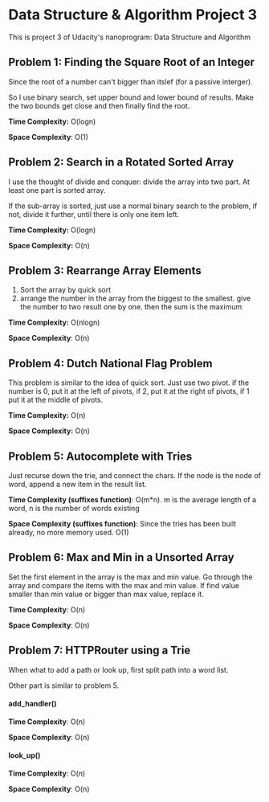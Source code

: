 # Data Structure & Algorithm Project 3

This is project 3 of Udacity's nanoprogram: Data Structure and Algorithm

##  Problem 1: Finding the Square Root of an Integer

Since the root of a number can't bigger than itslef (for a passive interger). 

So I use binary search, set upper bound and lower bound of results. Make the two bounds get close and then finally find the root.

**Time Complexity:** O(logn)

**Space Complexity**: O(1)



## Problem 2: Search in a Rotated Sorted Array

I use the thought of divide and conquer: divide the array into two part. At least one part is sorted array. 

If the sub-array is sorted, just use a normal binary search to the problem, if not, divide it further, until there is only one item left.

**Time Complexity:** O(logn)

**Space Complexity:** O(n)



## Problem 3: Rearrange Array Elements

1. Sort the array by quick sort
2. arrange the number in the array from the biggest to the smallest. give the number to two result one by one. then the sum is the maximum

**Time Complexity:** O(nlogn)

**Space Complexity**: O(n)



## Problem 4: Dutch National Flag Problem

This problem is similar to the idea of quick sort. Just use two pivot. if the number is 0, put it at the left of pivots, if 2, put it at the right of pivots, if 1 put it at the middle of pivots.

**Time Complexity:** O(n)

**Space Complexity:** O(n)



## Problem 5: Autocomplete with Tries

Just recurse down the trie, and connect the chars. If the node is the node of word, append a new item in the result list.

**Time Complexity (suffixes function)**: O(m*n). m is the average length of a word, n is the number of words existing

**Space Complexity (suffixes function)**: Since the tries has been built already, no more memory used. O(1)



## Problem 6: Max and Min in a Unsorted Array

Set the first element in the array is the max and min value. Go through the array and compare the items with the max and min value. If find value smaller than min value or bigger than max value, replace it.

**Time Complexity**: O(n)

**Space Complexity**: O(n)



## Problem 7: HTTPRouter using a Trie

When what to add a path or look up, first split path into a word list.

Other part is similar to problem 5.

#### add_handler()

**Time Complexity**: O(n)

**Space Complexity**: O(n)

#### look_up() 

**Time Complexity**: O(n)

**Space Complexity**: O(n)